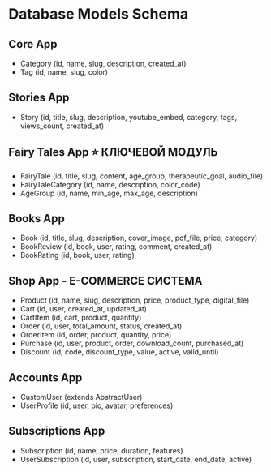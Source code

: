 # Database Models Schema

## Core App
- Category (id, name, slug, description, created_at)
- Tag (id, name, slug, color)

## Stories App  
- Story (id, title, slug, description, youtube_embed, category, tags, views_count, created_at)

## Fairy Tales App ⭐ КЛЮЧЕВОЙ МОДУЛЬ
- FairyTale (id, title, slug, content, age_group, therapeutic_goal, audio_file)
- FairyTaleCategory (id, name, description, color_code)
- AgeGroup (id, name, min_age, max_age, description)

## Books App
- Book (id, title, slug, description, cover_image, pdf_file, price, category)
- BookReview (id, book, user, rating, comment, created_at)
- BookRating (id, book, user, rating)

## Shop App - E-COMMERCE СИСТЕМА
- Product (id, name, slug, description, price, product_type, digital_file)
- Cart (id, user, created_at, updated_at)
- CartItem (id, cart, product, quantity)
- Order (id, user, total_amount, status, created_at)
- OrderItem (id, order, product, quantity, price)
- Purchase (id, user, product, order, download_count, purchased_at)
- Discount (id, code, discount_type, value, active, valid_until)

## Accounts App
- CustomUser (extends AbstractUser)
- UserProfile (id, user, bio, avatar, preferences)

## Subscriptions App
- Subscription (id, name, price, duration, features)
- UserSubscription (id, user, subscription, start_date, end_date, active)